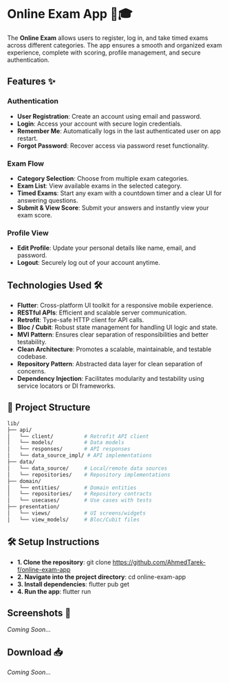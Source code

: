 # Online Exam App 📝🎓

The **Online Exam** allows users to register, log in, and take timed exams across different categories. The app ensures a smooth and organized exam experience, complete with scoring, profile management, and secure authentication.

## Features ✨

### Authentication  

- **User Registration**: Create an account using email and password.  
- **Login**: Access your account with secure login credentials.  
- **Remember Me**: Automatically logs in the last authenticated user on app restart.  
- **Forgot Password**: Recover access via password reset functionality.

### Exam Flow  

- **Category Selection**: Choose from multiple exam categories.  
- **Exam List**: View available exams in the selected category.  
- **Timed Exams**: Start any exam with a countdown timer and a clear UI for answering questions.  
- **Submit & View Score**: Submit your answers and instantly view your exam score.

### Profile View  

- **Edit Profile**: Update your personal details like name, email, and password.  
- **Logout**: Securely log out of your account anytime.

## Technologies Used 🛠️

- **Flutter**: Cross-platform UI toolkit for a responsive mobile experience.  
- **RESTful APIs**: Efficient and scalable server communication.  
- **Retrofit**: Type-safe HTTP client for API calls.  
- **Bloc / Cubit**: Robust state management for handling UI logic and state.  
- **MVI Pattern**: Ensures clear separation of responsibilities and better testability.  
- **Clean Architecture**: Promotes a scalable, maintainable, and testable codebase.  
- **Repository Pattern**: Abstracted data layer for clean separation of concerns.  
- **Dependency Injection**: Facilitates modularity and testability using service locators or DI frameworks.

## 📂 Project Structure

```bash
lib/
├── api/
│   └── client/          # Retrofit API client
│   └── models/          # Data models
│   └── responses/       # API responses
│   └── data_source_impl/ # API implementations
├── data/
│   └── data_source/     # Local/remote data sources
│   └── repositories/    # Repository implementations
├── domain/
│   └── entities/        # Domain entities
│   └── repositories/    # Repository contracts
│   └── usecases/        # Use cases with tests
├── presentation/
│   └── views/           # UI screens/widgets
│   └── view_models/     # Bloc/Cubit files

```

## 🛠️ Setup Instructions

- **1. Clone the repository**: git clone https://github.com/AhmedTarek-f/online-exam-app
- **2. Navigate into the project directory**: cd online-exam-app
- **3. Install dependencies**: flutter pub get
- **4. Run the app**: flutter run

## Screenshots 📸

*Coming Soon...*

## Download 📥

*Coming Soon...*

